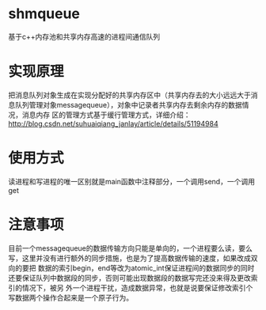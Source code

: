 # shmqueue
   基于c++内存池和共享内存高速的进程间通信队列
# 实现原理
   把消息队列对象生成在实现分配好的共享内存区中（共享内存去的大小远远大于消息队列管理对象messagequeue），对象中记录者共享内存去剩余内存的数据情况，消息内存
区的管理方式基于缓行管理方式，详细介绍：http://blog.csdn.net/suhuaiqiang_janlay/article/details/51194984
# 使用方式
   读进程和写进程的唯一区别就是main函数中注释部分，一个调用send，一个调用get
# 注意事项
   目前一个messagequeue的数据传输方向只能是单向的，一个进程要么读，要么写，这里并没有进行额外的同步措施，也是为了提高数据传输的速度，如果改成双向的要把
 数据的索引begin，end等改为atomic_int保证进程间的数据同步的同时还要保证队列中数据段的同步，否则可能出现数据段的数据写完还没来得及更改索引的情况下，被另
 外一个进程干扰，造成数据异常，也就是说要保证修改索引个写数据两个操作合起来是一个原子行为。
